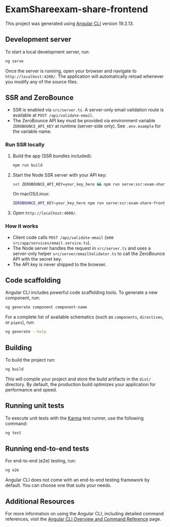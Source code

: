 # ExamShareexam-share-frontend

This project was generated using [Angular CLI](https://github.com/angular/angular-cli) version 19.2.13.

## Development server

To start a local development server, run:

```bash
ng serve
```

Once the server is running, open your browser and navigate to `http://localhost:4200/`. The application will automatically reload whenever you modify any of the source files.

## SSR and ZeroBounce

- SSR is enabled via `src/server.ts`. A server-only email validation route is available at `POST /api/validate-email`.
- The ZeroBounce API key must be provided via environment variable `ZEROBOUNCE_API_KEY` at runtime (server-side only). See `.env.example` for the variable name.

### Run SSR locally

1. Build the app (SSR bundles included):

   ```bash
   npm run build
   ```

2. Start the Node SSR server with your API key:

   ```bash
   set ZEROBOUNCE_API_KEY=your_key_here && npm run serve:ssr:exam-share-frontend
   ```

   On macOS/Linux:

   ```bash
   ZEROBOUNCE_API_KEY=your_key_here npm run serve:ssr:exam-share-frontend
   ```

3. Open `http://localhost:4000/`.

### How it works

- Client code calls `POST /api/validate-email` (see `src/app/services/email.service.ts`).
- The Node server handles the request in `src/server.ts` and uses a server-only helper `src/server/emailValidator.ts` to call the ZeroBounce API with the secret key.
- The API key is never shipped to the browser.

## Code scaffolding

Angular CLI includes powerful code scaffolding tools. To generate a new component, run:

```bash
ng generate component component-name
```

For a complete list of available schematics (such as `components`, `directives`, or `pipes`), run:

```bash
ng generate --help
```

## Building

To build the project run:

```bash
ng build
```

This will compile your project and store the build artifacts in the `dist/` directory. By default, the production build optimizes your application for performance and speed.

## Running unit tests

To execute unit tests with the [Karma](https://karma-runner.github.io) test runner, use the following command:

```bash
ng test
```

## Running end-to-end tests

For end-to-end (e2e) testing, run:

```bash
ng e2e
```

Angular CLI does not come with an end-to-end testing framework by default. You can choose one that suits your needs.

## Additional Resources

For more information on using the Angular CLI, including detailed command references, visit the [Angular CLI Overview and Command Reference](https://angular.dev/tools/cli) page.

